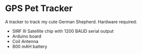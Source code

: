 # GPS Pet Tracker

A tracker to track my cute German Shepherd.
Hardware required:
- SIRF III Satellite chip with 1200 BAUD serial output
- Arduino board
- Coil Antenna
- 800 mAH battery


